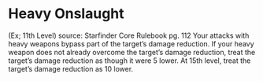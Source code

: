 # Heavy Onslaught 
(Ex; 11th Level)
source: Starfinder Core Rulebook pg. 112
Your attacks with heavy weapons bypass part of the target’s damage reduction. If your heavy weapon does not already overcome the target’s damage reduction, treat the target’s damage reduction as though it were 5 lower. At 15th level, treat the target’s damage reduction as 10 lower.

